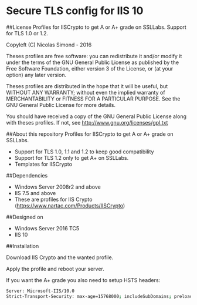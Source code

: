 Secure TLS config for IIS 10
============================

##License
Profiles for IISCrypto to get A or A+ grade on SSLLabs. Support for TLS 1.0 or 1.2.

Copyleft (C) Nicolas Simond - 2016

Theses profiles are free software: you can redistribute it and/or modify
it under the terms of the GNU General Public License as published by
the Free Software Foundation, either version 3 of the License, or
(at your option) any later version.

Theses profiles are distributed in the hope that it will be useful,
but WITHOUT ANY WARRANTY; without even the implied warranty of
MERCHANTABILITY or FITNESS FOR A PARTICULAR PURPOSE.  See the
GNU General Public License for more details.

You should have received a copy of the GNU General Public License
along with theses profiles.  If not, see <http://www.gnu.org/licenses/gpl.txt>

##About this repository
Profiles for IISCrypto to get A or A+ grade on SSLLabs.

- Support for TLS 1.0, 1.1 and 1.2 to keep good compatibility
- Support for TLS 1.2 only to get A+ on SSLLabs.
- Templates for IISCrypto

##Dependencies
- Windows Server 2008r2 and above
- IIS 7.5  and above
- These are profiles for IIS Crypto (https://www.nartac.com/Products/IISCrypto)

##Designed on 

- Windows Server 2016 TC5
- IIS 10

##Installation

Download IIS Crypto and the wanted profile.

Apply the profile and reboot your server.

If you want the A+ grade you also need to setup HSTS headers:

```bash
Server: Microsoft-IIS/10.0
Strict-Transport-Security: max-age=15768000; includeSubDomains; preload
```
